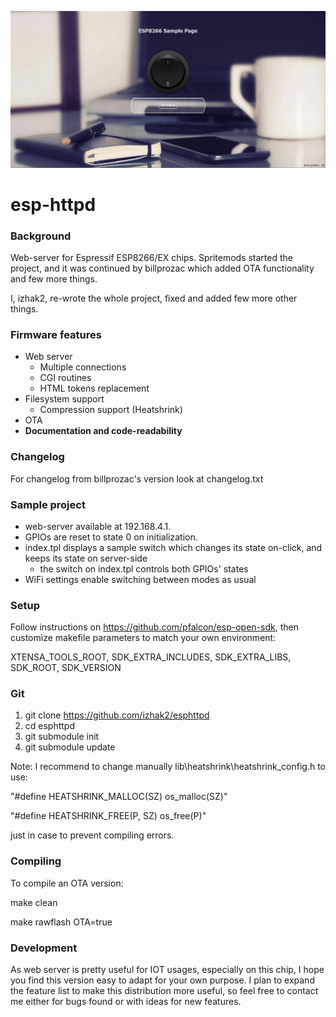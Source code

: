 ![new esphttpd](https://github.com/izhak2/esphttpd/blob/master/images/screenshot.png)

# esp-httpd #
### Background ###
Web-server for Espressif ESP8266/EX chips.
Spritemods started the project, and it was continued by billprozac which added OTA functionality and few more things.

I, izhak2, re-wrote the whole project, fixed and added few more other things.

### Firmware features ###
* Web server
  * Multiple connections
  * CGI routines
  * HTML tokens replacement
* Filesystem support
  * Compression support (Heatshrink)
* OTA
* **Documentation and code-readability**

### Changelog ###
For changelog from billprozac's version look at changelog.txt

### Sample project ###
* web-server available at 192.168.4.1.
* GPIOs are reset to state 0 on initialization.
* index.tpl displays a sample switch which changes its state on-click, and keeps its state on server-side
  * the switch on index.tpl controls both GPIOs' states
* WiFi settings enable switching between modes as usual

### Setup ###
Follow instructions on https://github.com/pfalcon/esp-open-sdk, then customize makefile parameters to match your own environment:

XTENSA_TOOLS_ROOT, SDK_EXTRA_INCLUDES, SDK_EXTRA_LIBS, SDK_ROOT, SDK_VERSION

### Git ###
1. git clone https://github.com/izhak2/esphttpd
2. cd esphttpd
3. git submodule init
4. git submodule update

Note: I recommend to change manually lib\heatshrink\heatshrink_config.h to use:

"#define HEATSHRINK_MALLOC(SZ) os_malloc(SZ)"

"#define HEATSHRINK_FREE(P, SZ) os_free(P)"

just in case to prevent compiling errors.

### Compiling ###
To compile an OTA version:

make clean

make rawflash OTA=true

### Development ###
As web server is pretty useful for IOT usages, especially on this chip, I hope you find this version easy to adapt for your own purpose.
I plan to expand the feature list to make this distribution more useful, so feel free to contact me either for bugs found or with ideas for new features.
